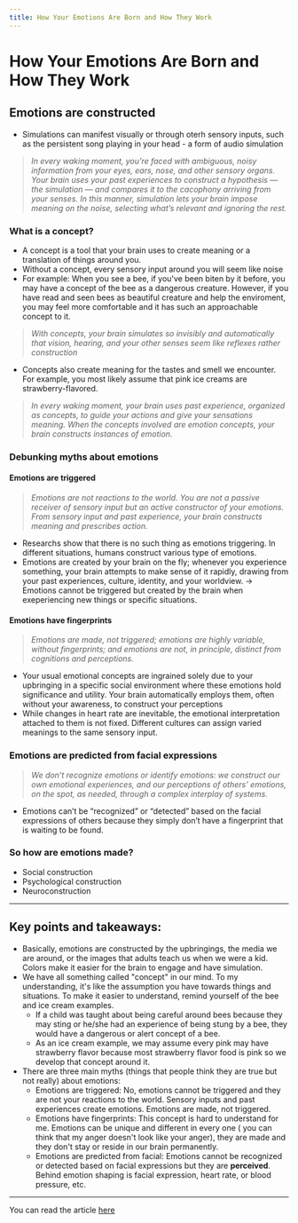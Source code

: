 ```yaml
---
title: How Your Emotions Are Born and How They Work
---
```


# How Your Emotions Are Born and How They Work

## Emotions are constructed
- Simulations can manifest visually or through oterh sensory inputs, such as the persistent song playing in your head - a form of audio simulation
> <i>In every waking moment, you’re faced with ambiguous, noisy information from your eyes, ears, nose, and other sensory organs. Your brain uses your past experiences to construct a hypothesis — the simulation — and compares it to the cacophony arriving from your senses. In this manner, simulation lets your brain impose meaning on the noise, selecting what’s relevant and ignoring the rest.</i>

### What is a concept?
- A concept is a tool that your brain uses to create meaning or a translation of things around you. 
- Without a concept, every sensory input around you will seem like noise 
- For example: When you see a bee, if you've been biten by it before, you may have a concept of the bee as a dangerous creature. However, if you have read and seen bees as beautiful creature and help the enviroment, you may feel more comfortable and it has such an approachable concept to it.
> <i>With concepts, your brain simulates so invisibly and automatically that vision, hearing, and your other senses seem like reflexes rather construction</i>
- Concepts also create meaning for the tastes and smell we encounter. For example, you most likely assume that pink ice creams are strawberry-flavored.
> <i>In every waking moment, your brain uses past experience, organized as concepts, to guide your actions and give your sensations meaning. When the concepts involved are emotion concepts, your brain constructs instances of emotion.</i>

### Debunking myths about emotions
#### Emotions are triggered
> <i>Emotions are not reactions to the world. You are not a passive receiver of sensory input but an active constructor of your emotions. From sensory input and past experience, your brain constructs meaning and prescribes action.</i>
- Researchs show that there is no such thing as emotions triggering. In different situations, humans construct various type of emotions.
- Emotions are created by your brain on the fly; whenever you experience something, your brain attempts to make sense of it rapidly, drawing from your past experiences, culture, identity, and your worldview.
&rarr; Emotions cannot be triggered but created by the brain when exeperiencing new things or specific situations.

#### Emotions have fingerprints
> <i>Emotions are made, not triggered; emotions are highly variable, without fingerprints; and emotions are not, in principle, distinct from cognitions and perceptions.</i>
- Your usual emotional concepts are ingrained solely due to your upbringing in a specific social environment where these emotions hold significance and utility. Your brain automatically employs them, often without your awareness, to construct your perceptions
- While changes in heart rate are inevitable, the emotional interpretation attached to them is not fixed. Different cultures can assign varied meanings to the same sensory input.

### Emotions are predicted from facial expressions
> <i>We don’t recognize emotions or identify emotions: we construct our own emotional experiences, and our perceptions of others’ emotions, on the spot, as needed, through a complex interplay of systems.</i>
- Emotions can’t be “recognized” or “detected” based on the facial expressions of others because they simply don’t have a fingerprint that is waiting to be found.

### So how are emotions made?
- Social construction
- Psychological construction
- Neuroconstruction

---

## Key points and takeaways:
- Basically, emotions are constructed by the upbringings, the media we are around, or the images that adults teach us when we were a kid. Colors make it easier for the brain to engage and have simulation.
- We have all something called "concept" in our mind. To my understanding, it's like the assumption you have towards things and situations. To make it easier to understand, remind yourself of the bee and ice cream examples. 
    * If a child was taught about being careful around bees because they may sting or he/she had an experience of being stung by a bee, they would have a dangerous or alert concept of a bee. 
    * As an ice cream example, we may assume every pink may have strawberry flavor because most strawberry flavor food is pink so we develop that concept around it.
- There are three main myths (things that people think they are true but not really) about emotions:
    * Emotions are triggered: No, emotions cannot be triggered and they are not your reactions to the world. Sensory inputs and past experiences create emotions. Emotions are made, not triggered.
    * Emotions have fingerprints: This concept is hard to understand for me. Emotions can be unique and different in every one ( you can think that my anger doesn't look like your anger), they are made and they don't stay or reside in our brain permanently. 
    * Emotions are predicted from facial: Emotions cannot be recognized or detected based on facial expressions but they are <b>perceived</b>. Behind emotion shaping is facial expression, heart rate, or blood pressure, etc.

---

You can read the article [here](https://booksmixture.substack.com/p/how-your-brain-constructs-emotions?utm_source=profile&utm_medium=reader2)
